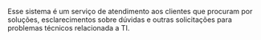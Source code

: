Esse sistema é um serviço de atendimento aos clientes que procuram por soluções, esclarecimentos sobre dúvidas e outras solicitações para problemas técnicos relacionada a TI.